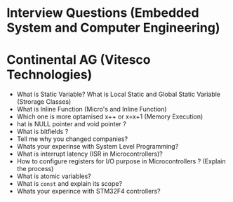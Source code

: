 # Interview Questions (Embedded System and Computer Engineering)

# Continental AG (Vitesco Technologies)
- What is Static Variable? What is Local Static and Global Static Variable (Strorage Classes)
- What is Inline Function (Micro's and Inline Function)
- Which one is more optamised x++ or x=x+1 (Memory Execution)
- hat is NULL pointer and void pointer ?
- What is bitfields ?
- Tell me why you changed companies?
- Whats your experinse with System Level Programming?
- What is interrupt latency (ISR in Microcontrollers)?
- How to configure registers for I/O purpose in Microcontrollers ? (Explain the process)
- What is atomic variables?
- What is `const` and explain its scope?
- Whats your experince with STM32F4 controllers?
